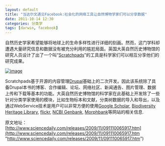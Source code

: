 ```yaml
--- 
layout: default 
title: "当达尔文遇见Facebook:社会化的网络工具让自然博物学家们可以分享数据"
date: 2011-10-14 12:30
categories: 分类学
tags: [darwin, facebook]
---
```


自然历史学家希望能够将地球上的生命多样性进行详细的刻画。然而，这门学科却遭遇大量研究信息和数据没有被充分利用的尴尬局面。英国大英自然历史博物馆的研究人员设计了出了一个叫“[Scratchpads](http://scratchpads.eu/)”的工具是科学家们可以相互分享他们的研究成果。

[![image](http://blog.cnpc.ac.cn/images/image_thumb_8.png "image")](http://blog.cnpc.ac.cn/images/image_8.png)

Scratchpads基于开源的内容管理[Drupal](http://drupal.org/)基础上的二次开发。因此该系统除了具备Drupal本书的博客、合作编辑、论坛、网络社区、新闻通告、图片管理、数据上传和下载等基本的功能。大英自然历史博物馆的科学家在此基础上开发除了一些针对分类学家使用的模块，比如生物标本和文献，分类树数据的导入和导出，以及通过WebService技术是用户可以非常方便的使用[Google
Scholar](http://scholar.google.com/), [Biodiversity Heritage
Library](http://www.biodiversitylibrary.org/),
[flickr](http://www.flickr.com/), [NCBI
Genbank](http://www.ncbi.nlm.nih.gov/Genbank/index.html),
[Morphbank](http://www.morphbank.net)等网站的相关信息.

原文地址：[http://www.sciencedaily.com/releases/2009/11/091110065917.htm](http://www.sciencedaily.com/releases/2009/11/091110065917.htm "http://www.sciencedaily.com/releases/2009/11/091110065917.htm")
